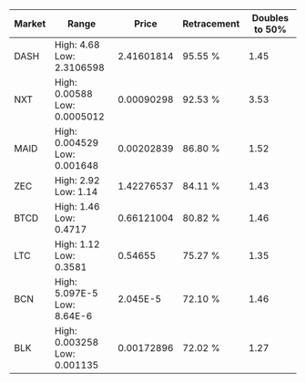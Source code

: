 | Market | Range | Price| Retracement | Doubles to 50% |
| --- | --- | --- | --- | --- |
| DASH | High: 4.68<br />Low: 2.3106598 | 2.41601814 | 95.55 % | 1.45 |
| NXT | High: 0.00588<br />Low: 0.0005012 | 0.00090298 | 92.53 % | 3.53 |
| MAID | High: 0.004529<br />Low: 0.001648 | 0.00202839 | 86.80 % | 1.52 |
| ZEC | High: 2.92<br />Low: 1.14 | 1.42276537 | 84.11 % | 1.43 |
| BTCD | High: 1.46<br />Low: 0.4717 | 0.66121004 | 80.82 % | 1.46 |
| LTC | High: 1.12<br />Low: 0.3581 | 0.54655 | 75.27 % | 1.35 |
| BCN | High: 5.097E-5<br />Low: 8.64E-6 | 2.045E-5 | 72.10 % | 1.46 |
| BLK | High: 0.003258<br />Low: 0.001135 | 0.00172896 | 72.02 % | 1.27 |
